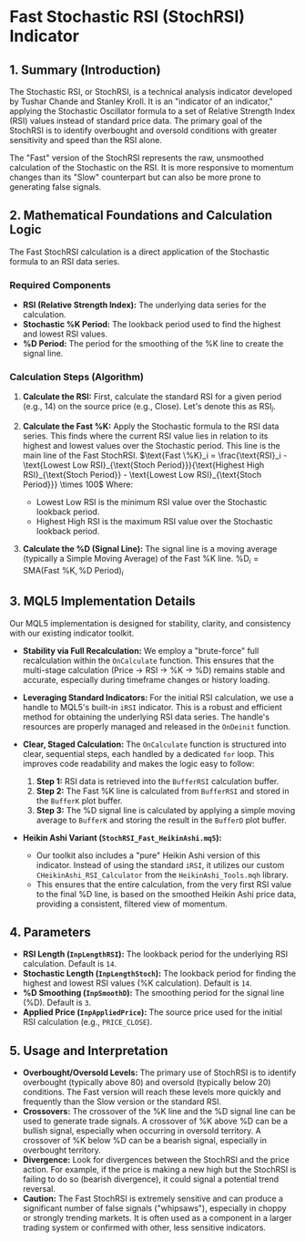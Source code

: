 # Fast Stochastic RSI (StochRSI) Indicator

## 1. Summary (Introduction)

The Stochastic RSI, or StochRSI, is a technical analysis indicator developed by Tushar Chande and Stanley Kroll. It is an "indicator of an indicator," applying the Stochastic Oscillator formula to a set of Relative Strength Index (RSI) values instead of standard price data. The primary goal of the StochRSI is to identify overbought and oversold conditions with greater sensitivity and speed than the RSI alone.

The "Fast" version of the StochRSI represents the raw, unsmoothed calculation of the Stochastic on the RSI. It is more responsive to momentum changes than its "Slow" counterpart but can also be more prone to generating false signals.

## 2. Mathematical Foundations and Calculation Logic

The Fast StochRSI calculation is a direct application of the Stochastic formula to an RSI data series.

### Required Components

- **RSI (Relative Strength Index):** The underlying data series for the calculation.
- **Stochastic %K Period:** The lookback period used to find the highest and lowest RSI values.
- **%D Period:** The period for the smoothing of the %K line to create the signal line.

### Calculation Steps (Algorithm)

1. **Calculate the RSI:** First, calculate the standard RSI for a given period (e.g., 14) on the source price (e.g., Close). Let's denote this as $\text{RSI}_i$.

2. **Calculate the Fast %K:** Apply the Stochastic formula to the RSI data series. This finds where the current RSI value lies in relation to its highest and lowest values over the Stochastic period. This line is the main line of the Fast StochRSI.
   $\text{Fast \%K}_i = \frac{\text{RSI}_i - \text{Lowest Low RSI}_{\text{Stoch Period}}}{\text{Highest High RSI}_{\text{Stoch Period}} - \text{Lowest Low RSI}_{\text{Stoch Period}}} \times 100$
   Where:

   - $\text{Lowest Low RSI}$ is the minimum RSI value over the Stochastic lookback period.
   - $\text{Highest High RSI}$ is the maximum RSI value over the Stochastic lookback period.

3. **Calculate the %D (Signal Line):** The signal line is a moving average (typically a Simple Moving Average) of the Fast %K line.
   $\text{\%D}_i = \text{SMA}(\text{Fast \%K}, \text{\%D Period})_i$

## 3. MQL5 Implementation Details

Our MQL5 implementation is designed for stability, clarity, and consistency with our existing indicator toolkit.

- **Stability via Full Recalculation:** We employ a "brute-force" full recalculation within the `OnCalculate` function. This ensures that the multi-stage calculation (Price -> RSI -> %K -> %D) remains stable and accurate, especially during timeframe changes or history loading.

- **Leveraging Standard Indicators:** For the initial RSI calculation, we use a handle to MQL5's built-in `iRSI` indicator. This is a robust and efficient method for obtaining the underlying RSI data series. The handle's resources are properly managed and released in the `OnDeinit` function.

- **Clear, Staged Calculation:** The `OnCalculate` function is structured into clear, sequential steps, each handled by a dedicated `for` loop. This improves code readability and makes the logic easy to follow:

  1. **Step 1:** RSI data is retrieved into the `BufferRSI` calculation buffer.
  2. **Step 2:** The Fast %K line is calculated from `BufferRSI` and stored in the `BufferK` plot buffer.
  3. **Step 3:** The %D signal line is calculated by applying a simple moving average to `BufferK` and storing the result in the `BufferD` plot buffer.

- **Heikin Ashi Variant (`StochRSI_Fast_HeikinAshi.mq5`):**
  - Our toolkit also includes a "pure" Heikin Ashi version of this indicator. Instead of using the standard `iRSI`, it utilizes our custom `CHeikinAshi_RSI_Calculator` from the `HeikinAshi_Tools.mqh` library.
  - This ensures that the entire calculation, from the very first RSI value to the final %D line, is based on the smoothed Heikin Ashi price data, providing a consistent, filtered view of momentum.

## 4. Parameters

- **RSI Length (`InpLengthRSI`):** The lookback period for the underlying RSI calculation. Default is `14`.
- **Stochastic Length (`InpLengthStoch`):** The lookback period for finding the highest and lowest RSI values (%K calculation). Default is `14`.
- **%D Smoothing (`InpSmoothD`):** The smoothing period for the signal line (%D). Default is `3`.
- **Applied Price (`InpAppliedPrice`):** The source price used for the initial RSI calculation (e.g., `PRICE_CLOSE`).

## 5. Usage and Interpretation

- **Overbought/Oversold Levels:** The primary use of StochRSI is to identify overbought (typically above 80) and oversold (typically below 20) conditions. The Fast version will reach these levels more quickly and frequently than the Slow version or the standard RSI.
- **Crossovers:** The crossover of the %K line and the %D signal line can be used to generate trade signals. A crossover of %K above %D can be a bullish signal, especially when occurring in oversold territory. A crossover of %K below %D can be a bearish signal, especially in overbought territory.
- **Divergence:** Look for divergences between the StochRSI and the price action. For example, if the price is making a new high but the StochRSI is failing to do so (bearish divergence), it could signal a potential trend reversal.
- **Caution:** The Fast StochRSI is extremely sensitive and can produce a significant number of false signals ("whipsaws"), especially in choppy or strongly trending markets. It is often used as a component in a larger trading system or confirmed with other, less sensitive indicators.
